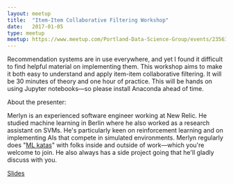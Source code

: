 ```yaml
---
layout: meetup
title:  "Item-Item Collaborative Filtering Workshop"
date:   2017-01-05
type: meetup
meetup: https://www.meetup.com/Portland-Data-Science-Group/events/235631408/
---
```


Recommendation systems are in use everywhere, and yet I found it difficult to find helpful material on implementing them. This workshop aims to make it both easy to understand and apply item-item collaborative filtering. It will be 30 minutes of theory and one hour of practice. This will be hands on using Jupyter notebooks—so please install Anaconda ahead of time.

About the presenter:

Merlyn is an experienced software engineer working at New Relic. He studied machine learning in Berlin where he also worked as a research assistant on SVMs. He's particularly keen on reinforcement learning and on implementing AIs that compete in simulated environments. Merlyn regularly does "[ML katas](https://github.com/curious-attempt-bunny/ml-katas)" with folks inside and outside of work—which you're welcome to join. He also always has a side project going that he'll gladly discuss with you.

 [Slides](https://github.com/curious-attempt-bunny/ml-talks/blob/master/item-item%20collaborative%20filtering.ipynb)

